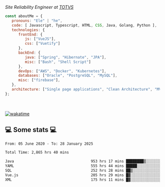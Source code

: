 <p><em>Site Reliability Engineer at <a href="https://www.totvs.com/">TOTVS</a></br>
</em></p>


```javascript
const aboutMe = {
   pronouns: "Ele" | "he",
   code: [ Javascript, Typescript, HTML, CSS, Java, Golang, Python ],
   technologies: {
      frontEnd: {
         js: ["VueJS"],
         css: ["Vuetify"]
      },
      backEnd: {
         java: ["Spring", "Hibernate", "JPA"],
         misc: ["Bash", "Shell Script"]
      },
      devOps: ["AWS", "Docker", "Kubernetes"],
      databases: ["Oracle", "PostgreSQL", "MySQL"],
      misc: ["firebase"],
   },
   architecture: ["Single page applications", "Clean Architecture", "MVC", "Microservices"],
};
```
</br></br>
[![wakatime](https://wakatime.com/badge/user/a3a8ed06-d304-4d6b-bc86-4adc418cdea7.svg)](https://wakatime.com/@a3a8ed06-d304-4d6b-bc86-4adc418cdea7)
<h2>💻 Some stats 💻</h2>

<!--START_SECTION:waka-->

```txt
From: 05 June 2020 - To: 28 January 2025

Total Time: 2,865 hrs 40 mins

Java                                   953 hrs 17 mins ████████▒░░░░░░░░░░░░░░░░   33.27 %
YAML                                   555 hrs 44 mins █████░░░░░░░░░░░░░░░░░░░░   19.39 %
SQL                                    252 hrs 28 mins ██▒░░░░░░░░░░░░░░░░░░░░░░   08.81 %
Vue.js                                 205 hrs 29 mins █▓░░░░░░░░░░░░░░░░░░░░░░░   07.17 %
XML                                    175 hrs 11 mins █▓░░░░░░░░░░░░░░░░░░░░░░░   06.11 %
```

<!--END_SECTION:waka-->
